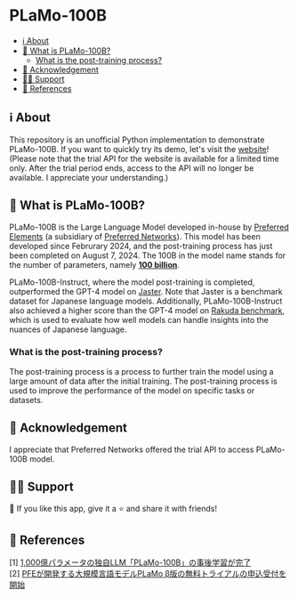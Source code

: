 # PLaMo-100B
- [ℹ️ About](#ℹ️-about)
- [🧐 What is PLaMo-100B?](#-what-is-plamo-100b)
  - [What is the post-training process?](#what-is-the-post-training-process)
- [🙏 Acknowledgement](#-acknowledgement)
- [🙋‍♂️ Support](#️-support)
- [📗 References](#-references)

## ℹ️ About
This repository is an unofficial Python implementation to demonstrate PLaMo-100B.
If you want to quickly try its demo, let's visit the [website](https://plamo100b-demo.streamlit.app/)! (Please note that the trial API for the website is available for a limited time only. After the trial period ends, access to the API will no longer be available. I appreciate your understanding.)

## 🧐 What is PLaMo-100B?
PLaMo-100B is the Large Language Model developed in-house by [Preferred Elements](https://www.preferred.jp/en/) (a subsidiary of [Preferred Networks](https://www.preferred.jp/en/)).
This model has been developed since Februrary 2024, and the post-training process has just been completed on August 7, 2024.
The 100B in the model name stands for the number of parameters, namely <u>**100 billion**</u>.

PLaMo-100B-Instruct, where the model post-training is completed, outperformed the GPT-4 model on [Jaster](https://github.com/llm-jp/llm-jp-eval/tree/g-leaderboard). Note that Jaster is a benchmark dataset for Japanese language models. Additionally, PLaMo-100B-Instruct also achieved a higher score than the GPT-4 model on [Rakuda benchmark](https://github.com/yuzu-ai/japanese-llm-ranking), which is used to evaluate how well models can handle insights into the nuances of Japanese language.

### What is the post-training process?
The post-training process is a process to further train the model using a large amount of data after the initial training. The post-training process is used to improve the performance of the model on specific tasks or datasets.

## 🙏 Acknowledgement
I appreciate that Preferred Networks offered the trial API to access PLaMo-100B model.

## 🙋‍♂️ Support
💙 If you like this app, give it a ⭐ and share it with friends!

## 📗 References
[1] [1,000億パラメータの独自LLM「PLaMo-100B」の事後学習が完了](https://tech.preferred.jp/ja/blog/plamo-100b-post-training/) \
[2] [PFEが開発する大規模言語モデルPLaMo β版の無料トライアルの申込受付を開始](https://www.preferred.jp/ja/news/pr20240807/)
